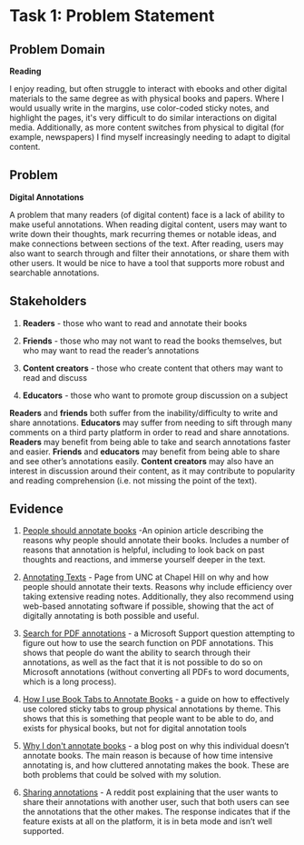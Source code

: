 # Task 1: Problem Statement

## Problem Domain

**Reading** 

I enjoy reading, but often struggle to interact with ebooks and other digital materials to the same degree as with physical books and papers. Where I would usually write in the margins, use color-coded sticky notes, and highlight the pages, it's very difficult to do similar interactions on digital media. Additionally, as more content switches from physical to digital (for example, newspapers) I find myself increasingly needing to adapt to digital content. 

## Problem

**Digital Annotations**

A problem that many readers (of digital content) face is a lack of ability to make useful annotations. When reading digital content, users may want to write down their thoughts, mark recurring themes or notable ideas, and make connections between sections of the text. After reading, users may also want to search through and filter their annotations, or share them with other users. It would be nice to have a tool that supports more robust and searchable annotations.

## Stakeholders

1. **Readers** - those who want to read and annotate their books

2. **Friends** - those who may not want to read the books themselves, but who may want to read the reader’s annotations

3. **Content creators** - those who create content
that others may want to read and discuss

4. **Educators** - those who want to promote group discussion on a subject

**Readers** and **friends** both suffer from the inability/difficulty to write and share annotations. **Educators** may suffer from needing to sift through many comments on a third party platform in order to read and share annotations. **Readers** may benefit from being able to take and search annotations faster and easier. **Friends** and **educators** may benefit from being able to share and see other’s annotations easily. **Content creators** may also have an interest in discussion around their content, as it may contribute to popularity and reading comprehension (i.e. not missing the point of the text). 

## Evidence

1. [People should annotate books](https://pepperdine-graphic.com/opinion-people-should-annotate-books-even-for-fun/) -An opinion article describing the reasons why people should annotate their books. Includes a number of reasons that annotation is helpful, including to look back on past thoughts and reactions, and immerse yourself deeper in the text.

2. [Annotating Texts](https://learningcenter.unc.edu/tips-and-tools/annotating-texts/) - Page from UNC at Chapel Hill on why and how people should annotate their texts. Reasons why include efficiency over taking extensive reading notes. Additionally, they also recommend using web-based annotating software if possible, showing that the act of digitally annotating is both possible and useful.

3. [Search for PDF annotations](https://learn.microsoft.com/en-us/answers/questions/2364947/search-function-for-pdf-annotations) - a Microsoft Support question attempting to figure out how to use the search function on PDF annotations. This shows that people do want the ability to search through their annotations, as well as the fact that it is not possible to do so on Microsoft annotations (without converting all PDFs to word documents, which is a long process). 

4. [How I use Book Tabs to Annotate Books](https://foreverbookedup.com/how-to-use-book-tabs/) - a guide on how to effectively use colored sticky tabs to group physical annotations by theme. This shows that this is something that people want to be able to do, and exists for physical books, but not for digital annotation tools

5. [Why I don't annotate books](https://www.downthebookjar.com/bookish-friends/annotate-books/) - a blog post on why this individual doesn’t annotate books. The main reason is because of how time intensive annotating is, and how cluttered annotating makes the book. These are both problems that could be solved with my solution. 

6. [Sharing annotations](https://www.reddit.com/r/Calibre/comments/1i8c25e/is_there_a_way_to_share_annotations_between_two/) - A reddit post explaining that the user wants to share their annotations with another user, such that both users can see the annotations that the other makes. The response indicates that if the feature exists at all on the platform, it is in beta mode and isn’t well supported. 